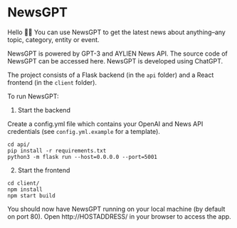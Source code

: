 # NewsGPT

Hello 👋🏻 You can use NewsGPT to get the latest news about anything–any topic, category, entity or event.

NewsGPT is powered by GPT-3 and AYLIEN News API. The source code of NewsGPT can be accessed here. NewsGPT is developed using ChatGPT.

The project consists of a Flask backend (in the `api` folder) and a React frontend (in the `client` folder).

To run NewsGPT:

1. Start the backend

Create a config.yml file which contains your OpenAI and News API credentials (see `config.yml.example` for a template).

```
cd api/
pip install -r requirements.txt
python3 -m flask run --host=0.0.0.0 --port=5001
```

2. Start the frontend

```
cd client/
npm install
npm start build
```

You should now have NewsGPT running on your local machine (by default on port 80). Open http://HOSTADDRESS/ in your browser to access the app.
